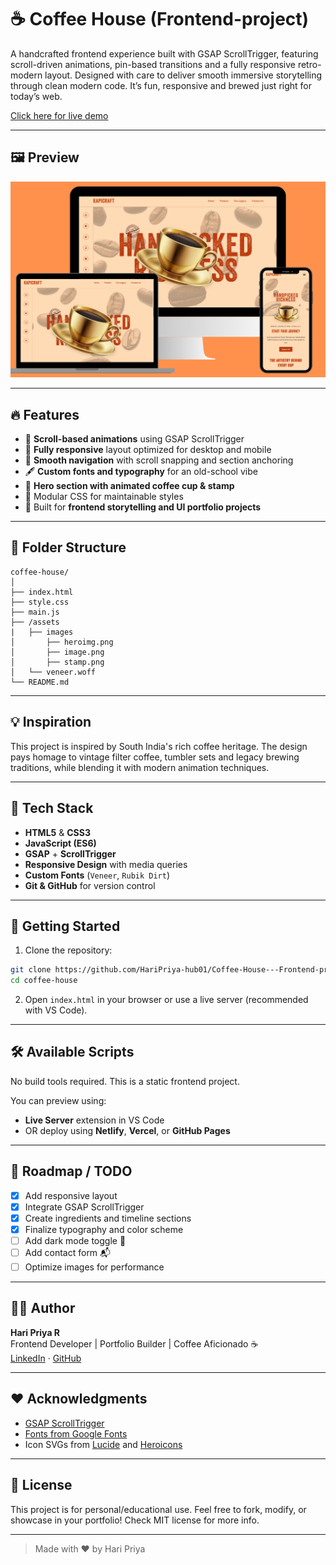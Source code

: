 # ☕ Coffee House (Frontend-project)
A handcrafted frontend experience built with GSAP ScrollTrigger, featuring scroll-driven animations, pin-based transitions and a fully responsive retro-modern layout. Designed with care to deliver smooth immersive storytelling through clean modern code. It’s fun, responsive and brewed just right for today’s web.

[ Click here for live demo ](https://coffee-house-frontend-project.vercel.app/)

---

## 🖼️ Preview

![Hero Screenshot](./assets/responsive_webpage.png)

---

## 🔥 Features

- 🎯 **Scroll-based animations** using GSAP ScrollTrigger  
- 📱 **Fully responsive** layout optimized for desktop and mobile  
- 🧭 **Smooth navigation** with scroll snapping and section anchoring  
- 🖋 **Custom fonts and typography** for an old-school vibe  
- 🌄 **Hero section with animated coffee cup & stamp**  
- 🧩 Modular CSS for maintainable styles  
- 📜 Built for **frontend storytelling and UI portfolio projects**

---

## 📁 Folder Structure

```
coffee-house/
│
├── index.html
├── style.css
├── main.js
├── /assets
|   ├── images
│       ├── heroimg.png
│       ├── image.png
│       ├── stamp.png
│   └── veneer.woff
└── README.md
```

---

## 💡 Inspiration

This project is inspired by South India's rich coffee heritage. The design pays homage to vintage filter coffee, tumbler sets and legacy brewing traditions, while blending it with modern animation techniques.

---

## 🧰 Tech Stack

- **HTML5** & **CSS3**
- **JavaScript (ES6)**
- **GSAP** + **ScrollTrigger**
- **Responsive Design** with media queries
- **Custom Fonts** (`Veneer`, `Rubik Dirt`)
- **Git & GitHub** for version control

---

## 🚀 Getting Started

1. Clone the repository:

```bash
git clone https://github.com/HariPriya-hub01/Coffee-House---Frontend-project.git
cd coffee-house
```

2. Open `index.html` in your browser or use a live server (recommended with VS Code).

---

## 🛠️ Available Scripts

No build tools required. This is a static frontend project.

You can preview using:

- **Live Server** extension in VS Code  
- OR deploy using **Netlify**, **Vercel**, or **GitHub Pages**

---

## 🎯 Roadmap / TODO

- [x] Add responsive layout  
- [x] Integrate GSAP ScrollTrigger  
- [x] Create ingredients and timeline sections  
- [x] Finalize typography and color scheme  
- [ ] Add dark mode toggle 🌙  
- [ ] Add contact form 📬  
- [ ] Optimize images for performance  

---

## 👩‍💻 Author

**Hari Priya R**  
Frontend Developer | Portfolio Builder | Coffee Aficionado ☕  
[LinkedIn](https://www.linkedin.com/in/haripriyaradhakrishnan/) · [GitHub](https://github.com/HariPriya-hub01)

---

## ❤️ Acknowledgments

- [GSAP ScrollTrigger](https://greensock.com/scrolltrigger/)
- [Fonts from Google Fonts](https://fonts.google.com/)
- Icon SVGs from [Lucide](https://lucide.dev/) and [Heroicons](https://heroicons.com/)

---

## 📜 License

This project is for personal/educational use. Feel free to fork, modify, or showcase in your portfolio!
Check MIT license for more info.

---

> Made with ❤️ by Hari Priya

